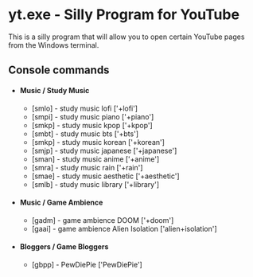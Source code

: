 # yt.exe - Silly Program for YouTube
This is a silly program that will allow you to open certain YouTube pages from the Windows terminal.


Console commands
---
* #### Music / Study Music ####
  * [smlo] - study music lofi ['+lofi']
  * [smpi] - study music piano ['+piano']
  * [smkp] - study music kpop ['+kpop']
  * [smbt] - study music bts ['+bts']
  * [smkp] - study music korean ['+korean']
  * [smjp] - study music japanese ['+japanese']
  * [sman] - study music anime ['+anime']
  * [smra] - study music rain ['+rain']
  * [smae] - study music aesthetic ['+aesthetic']
  * [smlb] - study music library ['+library']

* #### Music / Game Ambience ####
  * [gadm] - game ambience DOOM ['+doom']
  * [gaai] - game ambience Alien Isolation ['alien+isolation']

* #### Bloggers / Game Bloggers ####
  * [gbpp] - PewDiePie ['PewDiePie']
